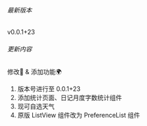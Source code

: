 ###### 最新版本
v0.0.1+23

###### 更新内容

修改📖️ & 添加功能🌍️
1. 版本号进行至 0.0.1+23
2. 添加统计页面、日记月度字数统计组件
3. 现可自选天气
4. 原版 ListView 组件改为 PreferenceList 组件
